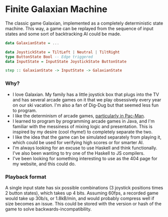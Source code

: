 # Finite Galaxian Machine

The classic game Galaxian, implemented as a completely deterministic state machine. This way, a game can be replayed from the sequence of input states and some sort of backtracking AI could be made.

```haskell
data GalaxianState = ...

data JoystickState = TiltLeft | Neutral | TiltRight
type ButtonState Bool -- Edge triggered
data InputState = InputState JoystickState ButtonState

step :: GalaxianState -> InputState -> GalaxianState
```

### Why?

* I love Galaxian. My family has a little joystick box that plugs into the TV and has several arcade games on it that we play obsessively every year on our ski vacation. I'm also a fan of Dig-Dug but that seemed less fun to program.
* I like the determinism of arcade games, [particularly in Pac-Man](http://www.mameworld.info/net/pacman/patterns.html).
* I learned to program by programming arcade games in Java, and I'm familiar with the messiness of mixing logic and presentation. This is inspired by my desire (cool rhyme!) to completely separate the two.
* I like the idea that the game can be simulated separately from playing it, which could be used for verifying high scores or for smarter AI.
* I'm always looking for an excuse to use Haskell and think functionally. I've also been wanting to try one of the Haskell to JS compilers.
* I've been looking for something interesting to use as the 404 page for my website, and this could do.

### Playback format

A single input state has six possible combinations (3 joystick positions times 2 button states), which takes up 4 bits. Assuming 60fps, a recorded game would take up 30b/s, or 1.8kB/min, and would probably compress well if size becomes an issue. This could be stored with the version or hash of the game to solve backwards-incompatibility.